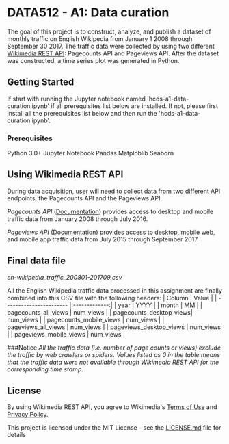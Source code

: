 # DATA512 - A1: Data curation 

The goal of this project is to construct, analyze, and publish a dataset of monthly traffic on English Wikipedia from January 1 2008 through September 30 2017. The traffic data were collected by using two different [Wikimedia REST API](https://www.mediawiki.org/wiki/REST_API): Pagecounts API and Pageviews API. After the dataset was constructed, a time series plot was generated in Python. 

## Getting Started

If start with running the Jupyter notebook named 'hcds-a1-data-curation.ipynb' if all prerequisites list below are installed.
If not, please first install all the prerequisites list below and then run the 'hcds-a1-data-curation.ipynb'.

### Prerequisites

Python 3.0+
Jupyter Notebook
Pandas
Matploblib
Seaborn

## Using Wikimedia REST API
During data acquisition, user will need to collect data from two different API endpoints, the Pagecounts API and the Pageviews API.

*Pagecounts API* ([Documentation](https://wikitech.wikimedia.org/wiki/Analytics/AQS/Legacy_Pagecounts)) provides access to desktop and mobile traffic data from January 2008 through July 2016.

*Pageviews API* ([Documentation](https://wikitech.wikimedia.org/wiki/Analytics/AQS/Pageviews)) provides access to desktop, mobile web, and mobile app traffic data from July 2015 through September 2017.

## Final data file
*en-wikipedia_traffic_200801-201709.csv*

All the English Wikipedia traffic data processed in this assignment are finally combined into this CSV file with the following headers:
| Column                  | Value         | 
| ----------------------- |:-------------:| 
| year                    | YYYY          | 
| month                   | MM            | 
| pagecounts_all_views    | num_views     | 
| pagecounts_desktop_views| num_views     | 
| pagecounts_mobile_views | num_views     | 
| pageviews_all_views     | num_views     | 
| pageviews_desktop_views | num_views     |
| pageviews_mobile_views  | num_views     |  

###Notice 
*All the traffic data (i.e. number of page counts or views) exclude the traffic by web crawlers or spiders.*
*Values listed as 0 in the table means that the traffic data were not available through Wikimedia REST API for the corresponding time stamp.*

## License 

By using Wikimedia REST API, you agree to Wikimedia's [Terms of Use](https://wikimediafoundation.org/wiki/Terms_of_Use/en) and [Privacy Policy](https://wikimediafoundation.org/wiki/Privacy_policy).


This project is licensed under the MIT License - see the [LICENSE.md](LICENSE.md) file for details
